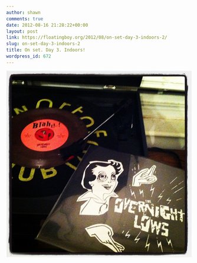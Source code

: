 ```yaml
---
author: shawn
comments: true
date: 2012-08-16 21:28:22+00:00
layout: post
link: https://floatingboy.org/2012/08/on-set-day-3-indoors-2/
slug: on-set-day-3-indoors-2
title: On set. Day 3. Indoors!
wordpress_id: 672
---
```


![](/assets/media/2012/08/426bbe56e8da11e19fa512313820475a_7.jpg)
